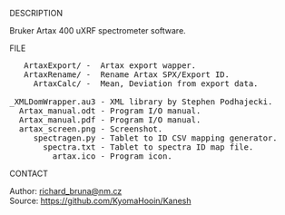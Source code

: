 
DESCRIPTION

Bruker Artax 400 uXRF spectrometer software.

FILE

<pre>
   ArtaxExport/ -  Artax export wapper.
   ArtaxRename/ -  Rename Artax SPX/Export ID.  
     ArtaxCalc/ -  Mean, Deviation from export data.

_XMLDomWrapper.au3 - XML library by Stephen Podhajecki.
  Artax_manual.odt - Program I/O manual.
  Artax_manual.pdf - Program I/O manual.
  artax_screen.png - Screenshot.
     spectragen.py - Tablet to ID CSV mapping generator.
       spectra.txt - Tablet to spectra ID map file.
         artax.ico - Program icon. 
</pre>

CONTACT

Author: richard_bruna@nm.cz<br>
Source: https://github.com/KyomaHooin/Kanesh

